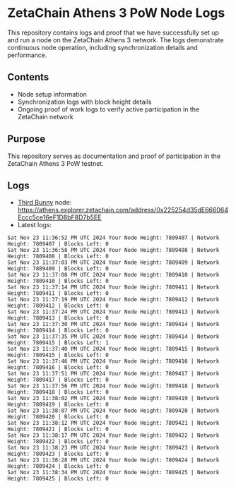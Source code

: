 # ZetaChain Athens 3 PoW Node Logs
This repository contains logs and proof that we have successfully set up and run a node on the ZetaChain Athens 3 network. The logs demonstrate continuous node operation, including synchronization details and performance.

## Contents
- Node setup information
- Synchronization logs with block height details
- Ongoing proof of work logs to verify active participation in the ZetaChain network

## Purpose
This repository serves as documentation and proof of participation in the ZetaChain Athens 3 PoW testnet.

## Logs

- [Third Bunny](https://thirdbunny.xyz/) node: https://athens.explorer.zetachain.com/address/0x225254d35dE666064Eccc5ce16eF1D8bF8D7b5EE
- Latest logs:
```
Sat Nov 23 11:36:52 PM UTC 2024 Your Node Height: 7809407 | Network Height: 7809407 | Blocks Left: 0
Sat Nov 23 11:36:58 PM UTC 2024 Your Node Height: 7809408 | Network Height: 7809408 | Blocks Left: 0
Sat Nov 23 11:37:03 PM UTC 2024 Your Node Height: 7809409 | Network Height: 7809409 | Blocks Left: 0
Sat Nov 23 11:37:08 PM UTC 2024 Your Node Height: 7809410 | Network Height: 7809410 | Blocks Left: 0
Sat Nov 23 11:37:14 PM UTC 2024 Your Node Height: 7809411 | Network Height: 7809411 | Blocks Left: 0
Sat Nov 23 11:37:19 PM UTC 2024 Your Node Height: 7809412 | Network Height: 7809412 | Blocks Left: 0
Sat Nov 23 11:37:24 PM UTC 2024 Your Node Height: 7809413 | Network Height: 7809413 | Blocks Left: 0
Sat Nov 23 11:37:30 PM UTC 2024 Your Node Height: 7809414 | Network Height: 7809414 | Blocks Left: 0
Sat Nov 23 11:37:35 PM UTC 2024 Your Node Height: 7809414 | Network Height: 7809415 | Blocks Left: 1
Sat Nov 23 11:37:40 PM UTC 2024 Your Node Height: 7809415 | Network Height: 7809415 | Blocks Left: 0
Sat Nov 23 11:37:46 PM UTC 2024 Your Node Height: 7809416 | Network Height: 7809416 | Blocks Left: 0
Sat Nov 23 11:37:51 PM UTC 2024 Your Node Height: 7809417 | Network Height: 7809417 | Blocks Left: 0
Sat Nov 23 11:37:56 PM UTC 2024 Your Node Height: 7809418 | Network Height: 7809418 | Blocks Left: 0
Sat Nov 23 11:38:02 PM UTC 2024 Your Node Height: 7809419 | Network Height: 7809419 | Blocks Left: 0
Sat Nov 23 11:38:07 PM UTC 2024 Your Node Height: 7809420 | Network Height: 7809420 | Blocks Left: 0
Sat Nov 23 11:38:12 PM UTC 2024 Your Node Height: 7809421 | Network Height: 7809421 | Blocks Left: 0
Sat Nov 23 11:38:17 PM UTC 2024 Your Node Height: 7809422 | Network Height: 7809422 | Blocks Left: 0
Sat Nov 23 11:38:23 PM UTC 2024 Your Node Height: 7809423 | Network Height: 7809423 | Blocks Left: 0
Sat Nov 23 11:38:28 PM UTC 2024 Your Node Height: 7809424 | Network Height: 7809424 | Blocks Left: 0
Sat Nov 23 11:38:34 PM UTC 2024 Your Node Height: 7809425 | Network Height: 7809425 | Blocks Left: 0
```
